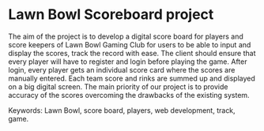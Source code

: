 # Lawn Bowl Scoreboard project


The aim of the project is to develop a digital score board for players and score keepers of Lawn Bowl Gaming Club for users to be able to input and display the scores, track the record with ease. The client should ensure that every player will have to register and login before playing the game. After login, every player gets an individual score card where the scores are manually entered. Each team score and rinks are summed up and displayed on a big digital screen. The main priority of our project is to provide accuracy of the scores overcoming the drawbacks of the existing system.

Keywords: Lawn Bowl, score board, players, web development, track, game.
